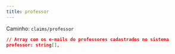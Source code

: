 ```yaml
---
title: professor
---
```


Caminho: `claims/professor`

```json
// Array com os e-mails do professores cadastrados no sistema
professor: string[],
```
